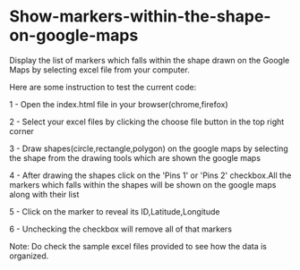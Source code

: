 # Show-markers-within-the-shape-on-google-maps

Display the list of markers which falls within the shape drawn on the Google Maps by selecting excel file from your computer.

Here are some instruction to test the current code:

1 - Open the index.html file in your browser(chrome,firefox)

2 - Select your excel files by clicking the choose file button in the top right corner

3 - Draw shapes(circle,rectangle,polygon) on the google maps by selecting the shape from the drawing tools
 which are shown the google maps

4 - After drawing the shapes click on the 'Pins 1' or 'Pins 2' checkbox.All the markers which falls within the shapes will be shown on the google maps along with their list

5 - Click on the marker to reveal its ID,Latitude,Longitude

6 - Unchecking the checkbox will remove all of that markers

Note: Do check the sample excel files provided to see how the data is organized.
